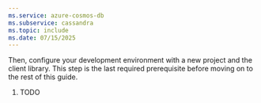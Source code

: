 ```yaml
---
ms.service: azure-cosmos-db
ms.subservice: cassandra
ms.topic: include
ms.date: 07/15/2025
---
```


Then, configure your development environment with a new project and the client library. This step is the last required prerequisite before moving on to the rest of this guide.

1. TODO
